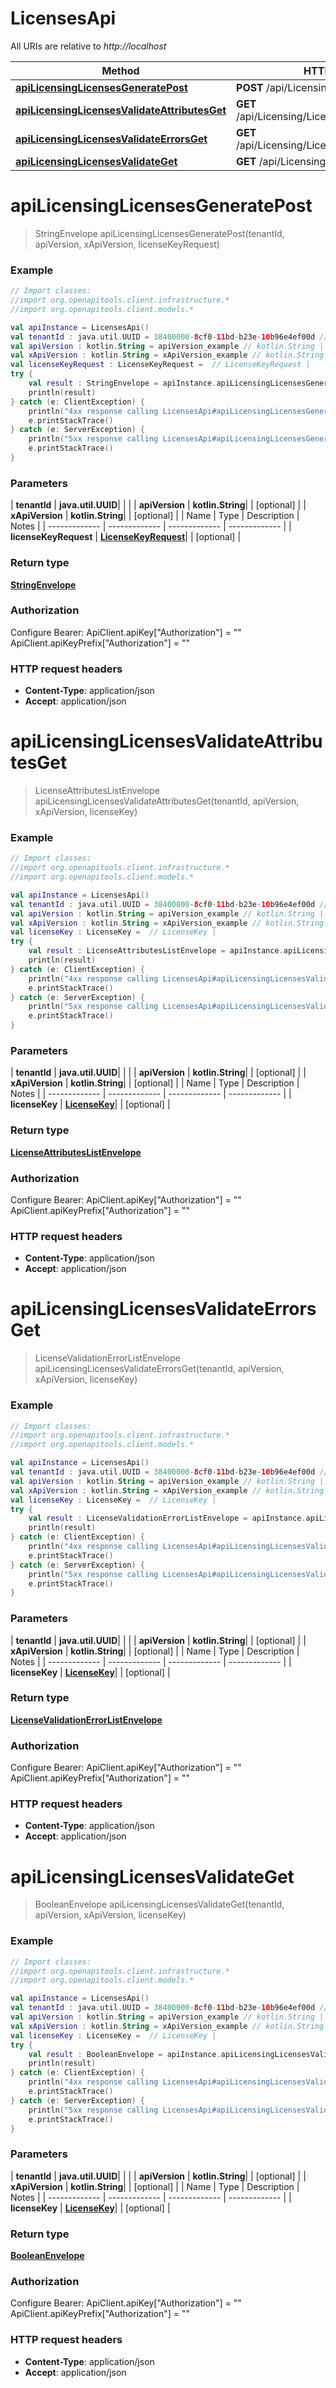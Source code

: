 # LicensesApi

All URIs are relative to *http://localhost*

| Method | HTTP request | Description |
| ------------- | ------------- | ------------- |
| [**apiLicensingLicensesGeneratePost**](LicensesApi.md#apiLicensingLicensesGeneratePost) | **POST** /api/Licensing/Licenses/Generate |  |
| [**apiLicensingLicensesValidateAttributesGet**](LicensesApi.md#apiLicensingLicensesValidateAttributesGet) | **GET** /api/Licensing/Licenses/Validate/Attributes |  |
| [**apiLicensingLicensesValidateErrorsGet**](LicensesApi.md#apiLicensingLicensesValidateErrorsGet) | **GET** /api/Licensing/Licenses/Validate/Errors |  |
| [**apiLicensingLicensesValidateGet**](LicensesApi.md#apiLicensingLicensesValidateGet) | **GET** /api/Licensing/Licenses/Validate |  |


<a id="apiLicensingLicensesGeneratePost"></a>
# **apiLicensingLicensesGeneratePost**
> StringEnvelope apiLicensingLicensesGeneratePost(tenantId, apiVersion, xApiVersion, licenseKeyRequest)



### Example
```kotlin
// Import classes:
//import org.openapitools.client.infrastructure.*
//import org.openapitools.client.models.*

val apiInstance = LicensesApi()
val tenantId : java.util.UUID = 38400000-8cf0-11bd-b23e-10b96e4ef00d // java.util.UUID | 
val apiVersion : kotlin.String = apiVersion_example // kotlin.String | 
val xApiVersion : kotlin.String = xApiVersion_example // kotlin.String | 
val licenseKeyRequest : LicenseKeyRequest =  // LicenseKeyRequest | 
try {
    val result : StringEnvelope = apiInstance.apiLicensingLicensesGeneratePost(tenantId, apiVersion, xApiVersion, licenseKeyRequest)
    println(result)
} catch (e: ClientException) {
    println("4xx response calling LicensesApi#apiLicensingLicensesGeneratePost")
    e.printStackTrace()
} catch (e: ServerException) {
    println("5xx response calling LicensesApi#apiLicensingLicensesGeneratePost")
    e.printStackTrace()
}
```

### Parameters
| **tenantId** | **java.util.UUID**|  | |
| **apiVersion** | **kotlin.String**|  | [optional] |
| **xApiVersion** | **kotlin.String**|  | [optional] |
| Name | Type | Description  | Notes |
| ------------- | ------------- | ------------- | ------------- |
| **licenseKeyRequest** | [**LicenseKeyRequest**](LicenseKeyRequest.md)|  | [optional] |

### Return type

[**StringEnvelope**](StringEnvelope.md)

### Authorization


Configure Bearer:
    ApiClient.apiKey["Authorization"] = ""
    ApiClient.apiKeyPrefix["Authorization"] = ""

### HTTP request headers

 - **Content-Type**: application/json
 - **Accept**: application/json

<a id="apiLicensingLicensesValidateAttributesGet"></a>
# **apiLicensingLicensesValidateAttributesGet**
> LicenseAttributesListEnvelope apiLicensingLicensesValidateAttributesGet(tenantId, apiVersion, xApiVersion, licenseKey)



### Example
```kotlin
// Import classes:
//import org.openapitools.client.infrastructure.*
//import org.openapitools.client.models.*

val apiInstance = LicensesApi()
val tenantId : java.util.UUID = 38400000-8cf0-11bd-b23e-10b96e4ef00d // java.util.UUID | 
val apiVersion : kotlin.String = apiVersion_example // kotlin.String | 
val xApiVersion : kotlin.String = xApiVersion_example // kotlin.String | 
val licenseKey : LicenseKey =  // LicenseKey | 
try {
    val result : LicenseAttributesListEnvelope = apiInstance.apiLicensingLicensesValidateAttributesGet(tenantId, apiVersion, xApiVersion, licenseKey)
    println(result)
} catch (e: ClientException) {
    println("4xx response calling LicensesApi#apiLicensingLicensesValidateAttributesGet")
    e.printStackTrace()
} catch (e: ServerException) {
    println("5xx response calling LicensesApi#apiLicensingLicensesValidateAttributesGet")
    e.printStackTrace()
}
```

### Parameters
| **tenantId** | **java.util.UUID**|  | |
| **apiVersion** | **kotlin.String**|  | [optional] |
| **xApiVersion** | **kotlin.String**|  | [optional] |
| Name | Type | Description  | Notes |
| ------------- | ------------- | ------------- | ------------- |
| **licenseKey** | [**LicenseKey**](LicenseKey.md)|  | [optional] |

### Return type

[**LicenseAttributesListEnvelope**](LicenseAttributesListEnvelope.md)

### Authorization


Configure Bearer:
    ApiClient.apiKey["Authorization"] = ""
    ApiClient.apiKeyPrefix["Authorization"] = ""

### HTTP request headers

 - **Content-Type**: application/json
 - **Accept**: application/json

<a id="apiLicensingLicensesValidateErrorsGet"></a>
# **apiLicensingLicensesValidateErrorsGet**
> LicenseValidationErrorListEnvelope apiLicensingLicensesValidateErrorsGet(tenantId, apiVersion, xApiVersion, licenseKey)



### Example
```kotlin
// Import classes:
//import org.openapitools.client.infrastructure.*
//import org.openapitools.client.models.*

val apiInstance = LicensesApi()
val tenantId : java.util.UUID = 38400000-8cf0-11bd-b23e-10b96e4ef00d // java.util.UUID | 
val apiVersion : kotlin.String = apiVersion_example // kotlin.String | 
val xApiVersion : kotlin.String = xApiVersion_example // kotlin.String | 
val licenseKey : LicenseKey =  // LicenseKey | 
try {
    val result : LicenseValidationErrorListEnvelope = apiInstance.apiLicensingLicensesValidateErrorsGet(tenantId, apiVersion, xApiVersion, licenseKey)
    println(result)
} catch (e: ClientException) {
    println("4xx response calling LicensesApi#apiLicensingLicensesValidateErrorsGet")
    e.printStackTrace()
} catch (e: ServerException) {
    println("5xx response calling LicensesApi#apiLicensingLicensesValidateErrorsGet")
    e.printStackTrace()
}
```

### Parameters
| **tenantId** | **java.util.UUID**|  | |
| **apiVersion** | **kotlin.String**|  | [optional] |
| **xApiVersion** | **kotlin.String**|  | [optional] |
| Name | Type | Description  | Notes |
| ------------- | ------------- | ------------- | ------------- |
| **licenseKey** | [**LicenseKey**](LicenseKey.md)|  | [optional] |

### Return type

[**LicenseValidationErrorListEnvelope**](LicenseValidationErrorListEnvelope.md)

### Authorization


Configure Bearer:
    ApiClient.apiKey["Authorization"] = ""
    ApiClient.apiKeyPrefix["Authorization"] = ""

### HTTP request headers

 - **Content-Type**: application/json
 - **Accept**: application/json

<a id="apiLicensingLicensesValidateGet"></a>
# **apiLicensingLicensesValidateGet**
> BooleanEnvelope apiLicensingLicensesValidateGet(tenantId, apiVersion, xApiVersion, licenseKey)



### Example
```kotlin
// Import classes:
//import org.openapitools.client.infrastructure.*
//import org.openapitools.client.models.*

val apiInstance = LicensesApi()
val tenantId : java.util.UUID = 38400000-8cf0-11bd-b23e-10b96e4ef00d // java.util.UUID | 
val apiVersion : kotlin.String = apiVersion_example // kotlin.String | 
val xApiVersion : kotlin.String = xApiVersion_example // kotlin.String | 
val licenseKey : LicenseKey =  // LicenseKey | 
try {
    val result : BooleanEnvelope = apiInstance.apiLicensingLicensesValidateGet(tenantId, apiVersion, xApiVersion, licenseKey)
    println(result)
} catch (e: ClientException) {
    println("4xx response calling LicensesApi#apiLicensingLicensesValidateGet")
    e.printStackTrace()
} catch (e: ServerException) {
    println("5xx response calling LicensesApi#apiLicensingLicensesValidateGet")
    e.printStackTrace()
}
```

### Parameters
| **tenantId** | **java.util.UUID**|  | |
| **apiVersion** | **kotlin.String**|  | [optional] |
| **xApiVersion** | **kotlin.String**|  | [optional] |
| Name | Type | Description  | Notes |
| ------------- | ------------- | ------------- | ------------- |
| **licenseKey** | [**LicenseKey**](LicenseKey.md)|  | [optional] |

### Return type

[**BooleanEnvelope**](BooleanEnvelope.md)

### Authorization


Configure Bearer:
    ApiClient.apiKey["Authorization"] = ""
    ApiClient.apiKeyPrefix["Authorization"] = ""

### HTTP request headers

 - **Content-Type**: application/json
 - **Accept**: application/json

